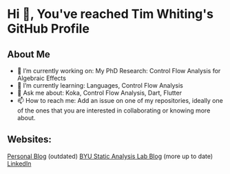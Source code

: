 # Hi 👋, You've reached Tim Whiting's GitHub Profile

## About Me
- 🔭 I’m currently working on: My PhD Research: Control Flow Analysis for Algebraic Effects
- 🌱 I’m currently learning: Languages, Control Flow Analysis
- 💬 Ask me about: Koka, Control Flow Analysis, Dart, Flutter
- 📫 How to reach me: Add an issue on one of my repositories, ideally one of the ones that you are interested in collaborating or knowing more about.

## Websites:
[Personal Blog](https://blog.timwhiting.dev) (outdated)
[BYU Static Analysis Lab Blog](https://byu-static-analysis-lab.github.io/blog/) (more up to date)
[LinkedIn](https://www.linkedin.com/in/tim-whiting/)

